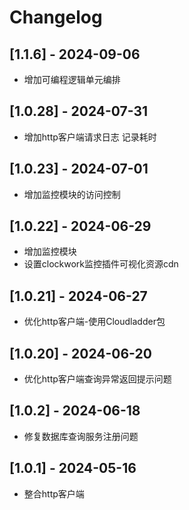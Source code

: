 # Changelog

## [1.1.6] - 2024-09-06

- 增加可编程逻辑单元编排

## [1.0.28] - 2024-07-31

- 增加http客户端请求日志 记录耗时

## [1.0.23] - 2024-07-01

- 增加监控模块的访问控制

## [1.0.22] - 2024-06-29

- 增加监控模块
- 设置clockwork监控插件可视化资源cdn

## [1.0.21] - 2024-06-27

- 优化http客户端-使用Cloudladder包 

## [1.0.20] - 2024-06-20

- 优化http客户端查询异常返回提示问题

## [1.0.2] - 2024-06-18

- 修复数据库查询服务注册问题

## [1.0.1] - 2024-05-16

- 整合http客户端
